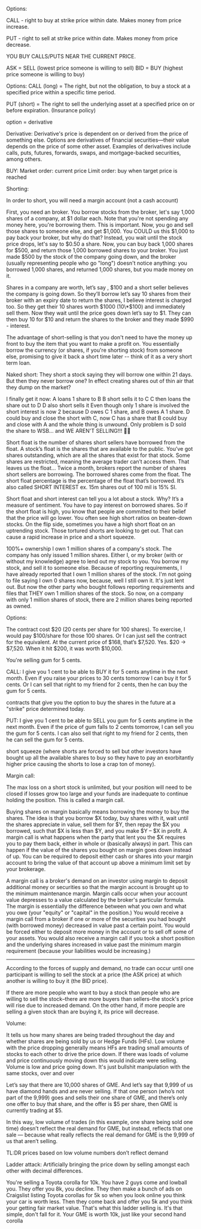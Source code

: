 Options:

CALL - right to buy at strike price within date. Makes money from price increase.

PUT - right to sell at strike price within date. Makes money from price decrease.

YOU BUY CALLS/PUTS NEAR THE CURRENT PRICE.

ASK = SELL (lowest price someone is willing to sell)
BID = BUY (highest price someone is willing to buy)

Options:
CALL (long) = The right, but not the obligation, to buy a stock at a specified price within a specific time period.

PUT (short) = The right to sell the underlying asset at a specified price on or before expiration. (Insurance policy)

option = derivative

Derivative:
Derivative's price is dependent on or derived from the price of something else. Options are derivatives of financial securities—their value depends on the price of some other asset. Examples of derivatives include calls, puts, futures, forwards, swaps, and mortgage-backed securities, among others.

BUY:
Market order: current price
Limit order: buy when target price is reached

Shorting:

In order to short, you will need a margin account (not a cash account)

First, you need an broker. You borrow stocks from the broker, let's say 1,000 shares of a company, at $1 dollar each. Note that you're not spending any money here, you're borrowing them. This is important. Now, you go and sell those shares to someone else, and get $1,000. You COULD us this $1,000 to pay back your broker, but why do that? Instead, you wait until the stock price drops, let's say to $0.50 a share. Now, you can buy back 1,000 shares for $500, and return those 1,000 borrowed shares to your broker. You just made $500 by the stock of the company going down, and the broker (usually representing people who go "long") doesn't notice anything: you borrowed 1,000 shares, and returned 1,000 shares, but you made money on it.

Shares in a company are worth, let’s say , $100 and a short seller believes the company is going down. So they’ll borrow let’s say 10 shares from their broker with an expiry date to return the shares, I believe interest is charged too. So they get their 10 shares worth $1000 (10\*$100) and immediately sell them. Now they wait until the price goes down let’s say to $1. They can then buy 10 for $10 and return the shares to the broker and they made $990 - interest.

The advantage of short-selling is that you don't need to have the money up front to buy the item that you want to make a profit on. You essentially borrow the currency (or shares, if you're shorting stock) from someone else, promising to give it back a short time later -- think of it as a very short term loan.

Naked short: They short a stock saying they will borrow one within 21 days. But then they never borrow one? In effect creating shares out of thin air that they dump on the market?

I finally get it now:
A loans 1 share to B
B short sells it to C
C then loans the share out to D
D also short sells it
Even though only 1 share is involved the short interest is now 2 because D owes C 1 share, and B owes A 1 share. D could buy and close the short with C, now C has a share that B could buy and close with A and the whole thing is unwound. Only problem is D sold the share to WSB... and WE AREN'T SELLING!!! 💎🙌

Short float is the number of shares short sellers have borrowed from the float. A stock’s float is the shares that are available to the public. You’ve got shares outstanding, which are all the shares that exist for that stock. Some shares are restricted, meaning the average trader can’t access them. That leaves us the float… Twice a month, brokers report the number of shares short sellers are borrowing. The borrowed shares come from the float. The short float percentage is the percentage of the float that’s borrowed. It’s also called SHORT INTEREST ex. 15m shares out of 100 mil is 15% SI.

Short float and short interest can tell you a lot about a stock. Why? It’s a measure of sentiment. You have to pay interest on borrowed shares. So if the short float is high, you know that people are committed to their belief that the price will go lower. You often see high short ratios on beaten-down stocks. On the flip side, sometimes you have a high short float on an uptrending stock. Those tortured shorts are looking to get out. That can cause a rapid increase in price and a short squeeze.

100%+ ownership
I own 1 million shares of a company's stock. The company has only issued 1 million shares. Either I, or my broker (with or without my knowledge) agree to lend out my stock to you. You borrow my stock, and sell it to someone else.
Because of reporting requirements, I have already reported that I own 1 million shares of the stock. I'm not going to file saying I own 0 shares now, because, well I still own it. It's just lent out.
But now the other party who bought follows reporting requirements and files that THEY own 1 million shares of the stock.
So now, on a company with only 1 million shares of stock, there are 2 million shares being reported as owned.

Options:

The contract cost $20 (20 cents per share for 100 shares). To exercise, I would pay $100/share for those 100 shares. Or I can just sell the contract for the equivalent. At the current price of $168, that’s $7,520.
Yes. $20 -> $7,520. When it hit $200, it was worth $10,000.

You're selling gum for 5 cents.

CALL: I give you 1 cent to be able to BUY it for 5 cents anytime in the next month. Even if you raise your prices to 30 cents tomorrow I can buy it for 5 cents. Or I can sell that right to my friend for 2 cents, then he can buy the gum for 5 cents.

contracts that give you the option to buy the shares in the future at a "strike" price determined today.

PUT: I give you 1 cent to be able to SELL you gum for 5 cents anytime in the next month. Even if the price of gum falls to 2 cents tomorrow, I can sell you the gum for 5 cents. I can also sell that right to my friend for 2 cents, then he can sell the gum for 5 cents.

short squeeze (where shorts are forced to sell but other investors have bought up all the available shares to buy so they have to pay an exorbitantly higher price causing the shorts to lose a crap ton of money).

Margin call:

The max loss on a short stock is unlimited, but your position will need to be closed if losses grow too large and your funds are inadequate to continue holding the position. This is called a margin call.

Buying shares on margin basically means borrowing the money to buy the shares. The idea is that you borrow $X today, buy shares with it, wait until the shares appreciate in value, sell them for $Y, then repay the $X you borrowed, such that $X is less than $Y, and you make $Y – $X in profit.
A margin call is what happens when the party that lent you the $X requires you to pay them back, either in whole or (basically always) in part. This can happen if the value of the shares you bought on margin goes down instead of up. You can be required to deposit either cash or shares into your margin account to bring the value of that account up above a minimum limit set by your brokerage.

A margin call is a broker's demand on an investor using margin to deposit additional money or securities so that the margin account is brought up to the minimum maintenance margin. Margin calls occur when your account value depresses to a value calculated by the broker's particular formula. The margin is essentially the difference between what you own and what you owe (your "equity" or "capital" in the position.)
You would receive a margin call from a broker if one or more of the securities you had bought (with borrowed money) decreased in value past a certain point. You would be forced either to deposit more money in the account or to sell off some of your assets.
You would also receive a margin call if you took a short position and the underlying shares increased in value past the minimum margin requirement (because your liabilities would be increasing.)

---

According to the forces of supply and demand, no trade can occur until one participant is willing to sell the stock at a price (the ASK price) at which another is willing to buy it (the BID price).

If there are more people who want to buy a stock than people who are willing to sell the stock–there are more buyers than sellers–the stock's price will rise due to increased demand. On the other hand, if more people are selling a given stock than are buying it, its price will decrease.

Volume:

It tells us how many shares are being traded throughout the day and whether shares are being sold by us or Hedge Funds (HFs). Low volume with the price dropping generally means HFs are trading small amounts of stocks to each other to drive the price down. If there was loads of volume and price continuously moving down this would indicate were selling. Volume is low and price going down. It's just bullshit manipulation with the same stocks, over and over

Let’s say that there are 10,000 shares of GME. And let’s say that 9,999 of us have diamond hands and are never selling. If that one person (who’s not part of the 9,999) goes and sells their one share of GME, and there’s only one offer to buy that share, and the offer is $5 per share, then GME is currently trading at $5.

In this way, low volume of trades (in this example, one share being sold one time) doesn’t reflect the real demand for GME, but instead, reflects that one sale — because what really reflects the real demand for GME is the 9,999 of us that aren’t selling.

TL:DR prices based on low volume numbers don’t reflect demand

Ladder attack:
Artificially bringing the price down by selling amongst each other with decimal differences.

You're selling a Toyota corolla for 10k. You have 2 guys come and lowball you. They offer you 8k, you decline. They then make a bunch of ads on Craigslist listing Toyota corollas for 5k so when you look online you think your car is worth less. Then they come back and offer you 5k and you think your getting fair market value. That's what this ladder selling is. It's that simple, don't fall for it. Your GME is worth 10k, just like your second hand corolla
